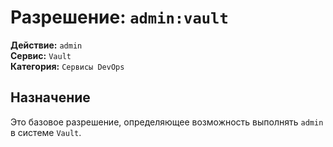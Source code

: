 # Разрешение: `admin:vault`

**Действие:** `admin`  
**Сервис:** `Vault`  
**Категория:** `Сервисы DevOps`

## Назначение
Это базовое разрешение, определяющее возможность выполнять `admin` в системе `Vault`.
